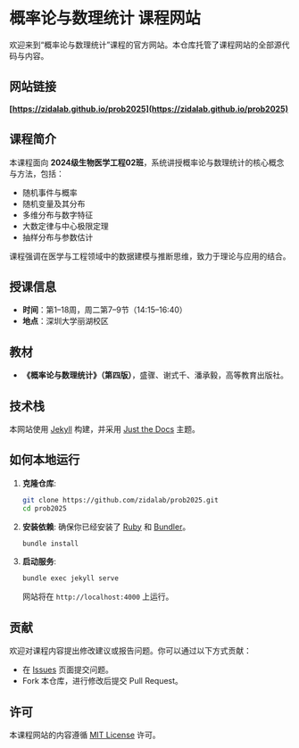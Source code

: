 # 概率论与数理统计 课程网站

欢迎来到“概率论与数理统计”课程的官方网站。本仓库托管了课程网站的全部源代码与内容。

## 网站链接

**[https://zidalab.github.io/prob2025](https://zidalab.github.io/prob2025)**

## 课程简介

本课程面向 **2024级生物医学工程02班**，系统讲授概率论与数理统计的核心概念与方法，包括：

-   随机事件与概率
-   随机变量及其分布
-   多维分布与数字特征
-   大数定律与中心极限定理
-   抽样分布与参数估计

课程强调在医学与工程领域中的数据建模与推断思维，致力于理论与应用的结合。

## 授课信息

-   **时间**：第1–18周，周二第7–9节（14:15–16:40）
-   **地点**：深圳大学丽湖校区

## 教材

-   **《概率论与数理统计》（第四版）**，盛骤、谢式千、潘承毅，高等教育出版社。


## 技术栈

本网站使用 [Jekyll](https://jekyllrb.com/) 构建，并采用 [Just the Docs](https://just-the-docs.github.io/just-the-docs/) 主题。

## 如何本地运行

1.  **克隆仓库**:
    ```bash
    git clone https://github.com/zidalab/prob2025.git
    cd prob2025
    ```

2.  **安装依赖**:
    确保你已经安装了 [Ruby](https://www.ruby-lang.org/en/documentation/installation/) 和 [Bundler](https://bundler.io/)。
    ```bash
    bundle install
    ```

3.  **启动服务**:
    ```bash
    bundle exec jekyll serve
    ```
    网站将在 `http://localhost:4000` 上运行。

## 贡献

欢迎对课程内容提出修改建议或报告问题。你可以通过以下方式贡献：

-   在 [Issues](https://github.com/zidalab/prob2025/issues) 页面提交问题。
-   Fork 本仓库，进行修改后提交 Pull Request。

## 许可

本课程网站的内容遵循 [MIT License](LICENSE) 许可。
